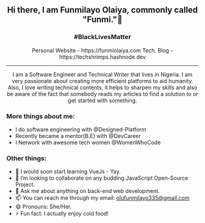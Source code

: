 <h2 align="center"> <b>Hi there, I am Funmilayo Olaiya, commonly called "Funmi."👋</b></h2>
<h3 align="center"> #BlackLivesMatter</h3>
<p align="center"> Personal Website - https://funmiolaiya.com Tech. Blog - https://techshrimps.hashnode.dev</p>
<hr>

<p align="center">I am a Software Engineer and Technical Writer that lives in Nigeria.
I am very passionate about creating more efficient platforms to aid humanity. Also, I love writing technical contents, it helps to sharpen my skills and also be aware of the fact that somebody reads my articles to find a solution to or get started with something.
</p>

<h3> More things about me:</h3>

- I do software engineering with @Designed-Platform
- Recently became a mentor(B.E) with @DevCareer
- I Network with awesome tech women @WomenWhoCode

<h3>Other things:</h3>

- 🌱 I would soon start learning VueJs - Yay.
- 👯 I’m looking to collaborate on any budding JavaScript Open-Source Project.
- 💬 Ask me about anything on back-end web development.
- 📫 You can reach me through my email: olufunmilayo335@gmail.com
- 😄 Pronouns: She/Her.
- ⚡ Fun fact: I actually enjoy cold food!
